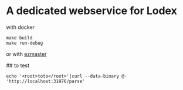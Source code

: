 # A dedicated webservice for Lodex

with docker

    make build
    make run-debug

or with [ezmaster](https://github.com/Inist-CNRS/ezmaster)


## to test

```
echo '<root>toto</root>'|curl --data-binary @- 'http://localhost:31976/parse'
```

